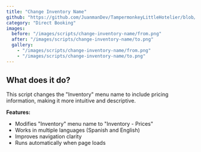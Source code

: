 ```yaml
---
title: "Change Inventory Name"
github: "https://github.com/JuanmanDev/TampermonkeyLittleHotelier/blob/main/directBooking/changeInventoryName.user.js"
category: "Direct Booking"
images:
  before: "/images/scripts/change-inventory-name/from.png"
  after: "/images/scripts/change-inventory-name/to.png"
  gallery:
    - "/images/scripts/change-inventory-name/from.png"
    - "/images/scripts/change-inventory-name/to.png"
---
```


## What does it do?

This script changes the "Inventory" menu name to include pricing information, making it more intuitive and descriptive.

**Features:**
- Modifies "Inventory" menu name to "Inventory - Prices"
- Works in multiple languages (Spanish and English)
- Improves navigation clarity
- Runs automatically when page loads
